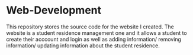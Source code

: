 # Web-Development

This repository stores the source code for the website I created. The website is a student residence management one and it allows a student to create their acccount and login as well as adding information/ removing information/ updating information about the student residence.
